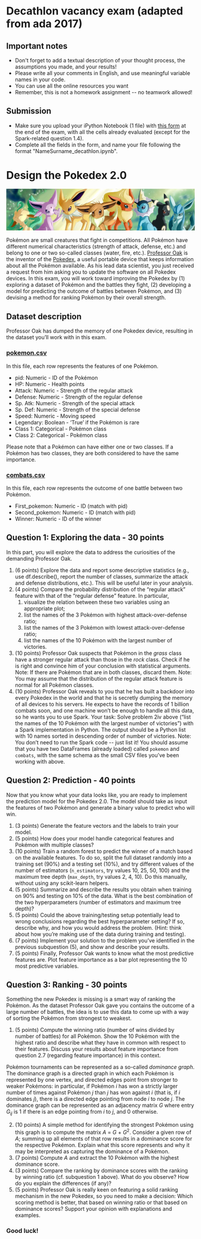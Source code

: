 # Decathlon vacancy exam (adapted from ada 2017)

## Important notes

* Don't forget to add a textual description of your thought process, the assumptions you made, and your results!
* Please write all your comments in English, and use meaningful variable names in your code.
* You can use all the online resources you want
* Remember, this is not a homework assignment -- no teamwork allowed!

## Submission
* Make sure you upload your iPython Notebook (1 file) with [this form](https://forms.gle/VXQnpczzNvbfqtwq6) at the end of the exam, with all the cells already evaluated (except for the Spark-related question 1.4).
* Complete all the fields in the form, and name your file following the format "NameSurname_decathlon.ipynb".

# Design the Pokedex 2.0

![banner](images/dataset-cover.jpg)

Pokémon are small creatures that fight in competitions. All Pokémon have different numerical characteristics (strength of attack, defense, etc.) and belong to one or two so-called classes (water, fire, etc.).
[Professor Oak](https://www.pojo.com/cartoon/Oak.gif) is the inventor of the [Pokedex](https://en.wikipedia.org/wiki/Gameplay_of_Pok%C3%A9mon#Pok%C3%A9dex), a useful portable device that keeps information about all the Pokémon available. As his lead data scientist, you just received a request from him asking you to update the software on all Pokedex devices. In this exam, you will work toward improving the Pokedex by (1) exploring a dataset of Pokémon and the battles they fight, (2) developing a model for predicting the outcome of battles between Pokémon, and (3) devising a method for ranking Pokémon by their overall strength.

## Dataset description
Professor Oak has dumped the memory of one Pokedex device, resulting in the dataset you’ll work with in this exam.

### [pokemon.csv](pokemon.csv)

In this file, each row represents the features of one Pokémon.

* pid: Numeric - ID of the Pokémon
* HP: Numeric - Health points
* Attack: Numeric - Strength of the regular attack
* Defense: Numeric - Strength of the regular defense
* Sp. Atk: Numeric - Strength of the special attack
* Sp. Def: Numeric - Strength of the special defense
* Speed: Numeric - Moving speed
* Legendary: Boolean - ‘True’ if the Pokémon is rare
* Class 1: Categorical - Pokémon class
* Class 2: Categorical - Pokémon class

Please note that a Pokémon can have either one or two classes. If a Pokémon has two classes, they are both considered to have the same importance.

### [combats.csv](combats.csv)

In this file, each row represents the outcome of one battle between two Pokémon.

* First_pokemon: Numeric - ID (match with pid)
* Second_pokemon: Numeric - ID (match with pid)
* Winner: Numeric - ID of the winner

## Question 1: Exploring the data - 30 points
In this part, you will explore the data to address the curiosities of the demanding Professor Oak.

1. (6 points) Explore the data and report some descriptive statistics (e.g., use df.describe(), report the number of classes, summarize the attack and defense distributions, etc.). This will be useful later in your analysis.
2. (4 points) Compare the probability distribution of the “regular attack” feature with that of the “regular defense” feature. In particular,
   1. visualize the relation between these two variables using an appropriate plot;
   2. list the names of the 3 Pokémon with highest attack-over-defense ratio;
   3. list the names of the 3 Pokémon with lowest attack-over-defense ratio;
   4. list the names of the 10 Pokémon with the largest number of victories.
3. (10 points) Professor Oak suspects that Pokémon in the _grass_ class have a stronger regular attack than those in the _rock_ class. Check if he is right and convince him of your conclusion with statistical arguments.
   Note: If there are Pokémon that are in both classes, discard them.
   Note: You may assume that the distribution of the regular attack feature is normal for all Pokémon classes.
4. (10 points) Professor Oak reveals to you that he has built a backdoor into every Pokedex in the world and that he is secretly dumping the memory of all devices to his servers. He expects to have the records of 1 billion combats soon, and one machine won’t be enough to handle all this data, so he wants you to use Spark. Your task: Solve problem 2iv above (“list the names of the 10 Pokémon with the largest number of victories”) with a Spark implementation in Python. The output should be a Python list with 10 names sorted in descending order of number of victories.
   Note: You don’t need to run the Spark code -- just list it! You should assume that you have two DataFrames (already loaded) called `pokemon` and `combats`, with the same schema as the small CSV files you’ve been working with above.

## Question 2: Prediction - 40 points
Now that you know what your data looks like, you are ready to implement the prediction model for the Pokedex 2.0. The model should take as input the features of two Pokémon and generate a binary value to predict who will win.

1. (3 points) Generate the feature vectors and the labels to train your model.
2. (5 points) How does your model handle categorical features and Pokémon with multiple classes?
3. (10 points) Train a random forest to predict the winner of a match based on the available features. To do so, split the full dataset randomly into a training set (90%) and a testing set (10%), and try different values of the number of estimators (`n_estimators`, try values 10, 25, 50, 100) and the maximum tree depth (`max_depth`, try values 2, 4, 10). Do this manually, without using any scikit-learn helpers.
4. (5 points) Summarize and describe the results you obtain when training on 90% and testing on 10% of the data. What is the best combination of the two hyperparameters (number of estimators and maximum tree depth)?
5. (5 points) Could the above training/testing setup potentially lead to wrong conclusions regarding the best hyperparameter setting? If so, describe why, and how you would address the problem. (Hint: think about how you’re making use of the data during training and testing).
6. (7 points) Implement your solution to the problem you’ve identified in the previous subquestion (5), and show and describe your results.
7. (5 points) Finally, Professor Oak wants to know what the most predictive features are. Plot feature importance as a bar plot representing the 10 most predictive variables.

## Question 3: Ranking - 30 points
Something the new Pokedex is missing is a smart way of ranking the Pokémon. As the dataset Professor Oak gave you contains the outcome of a large number of battles, the idea is to use this data to come up with a way of sorting the Pokémon from strongest to weakest.
1. (5 points) Compute the winning ratio (number of wins divided by number of battles) for all Pokémon. Show the 10 Pokémon with the highest ratio and describe what they have in common with respect to their features. Discuss your results about feature importance from question 2.7 (regarding feature importance) in this context.

Pokémon tournaments can be represented as a so-called _dominance graph_. The dominance graph is a directed graph in which each Pokémon is represented by one vertex, and directed edges point from stronger to weaker Pokémons: in particular, if Pokémon _i_ has won a strictly larger number of times against Pokémon _j_ than _j_ has won against _i_ (that is, if _i_ dominates _j_), there is a directed edge pointing from node _i_ to node _j_. The dominance graph can be represented as an adjacency matrix _G_ where entry _G_<sub>_ij_</sub> is 1 if there is an edge pointing from _i_ to _j_, and 0 otherwise.

2. (10 points) A simple method for identifying the strongest Pokémon using this graph is to compute the matrix _A_ = _G_ + _G_<sup>2</sup>. Consider a given row of _A_; summing up all elements of that row results in a dominance score for the respective Pokémon. Explain what this score represents and why it may be interpreted as capturing the dominance of a Pokémon.
3. (7 points) Compute _A_ and extract the 10 Pokémon with the highest dominance score.
4. (3 points) Compare the ranking by dominance scores with the ranking by winning ratio (cf. subquestion 1 above). What do you observe? How do you explain the differences (if any)?
5. (5 points) Professor Oak is really keen on featuring a solid ranking mechanism in the new Pokedex, so you need to make a decision: Which scoring method is better, that based on winning ratio or that based on dominance scores? Support your opinion with explanations and examples.


### Good luck!
